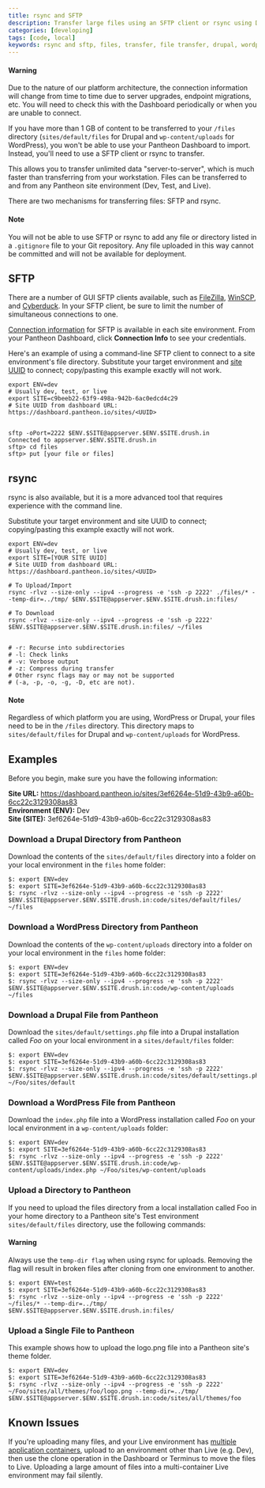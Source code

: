```yaml
---
title: rsync and SFTP
description: Transfer large files using an SFTP client or rsync using Drupal 6, Drupal 7, or WordPress for Pantheon.
categories: [developing]
tags: [code, local]
keywords: rsync and sftp, files, transfer, file transfer, drupal, wordpress
---
```

<div class="alert alert-danger" role="alert">
<h4>Warning</h4>
Due to the nature of our platform architecture, the connection information will change from time to time due to server upgrades, endpoint migrations, etc. You will need to check this with the Dashboard periodically or when you are unable to connect.</div>

If you have more than 1 GB of content to be transferred to your `/files` directory (`sites/default/files` for Drupal and `wp-content/uploads` for WordPress), you won't be able to use your Pantheon Dashboard to import. Instead, you'll need to use a SFTP client or rsync to transfer.

This allows you to transfer unlimited data "server-to-server", which is much faster than transferring from your workstation. Files can be transferred to and from any Pantheon site environment (Dev, Test, and Live).

There are two mechanisms for transferring files: SFTP and rsync.

<div class="alert alert-info" role="alert">
<h4>Note</h4>
You will not be able to use SFTP or rsync to add any file or directory listed in a <code>.gitignore</code> file to your Git repository. Any file uploaded in this way cannot be committed and will not be available for deployment.</div>

## SFTP

There are a number of GUI SFTP clients available, such as [FileZilla](https://filezilla-project.org), [WinSCP](http://winscp.net), and [Cyberduck](https://cyberduck.io/). In your SFTP client, be sure to limit the number of simultaneous connections to one.  

[Connection information](/docs/sftp#sftp-connection-information) for SFTP is available in each site environment. From your Pantheon Dashboard, click **Connection Info** to see your credentials.

Here's an example of using a command-line SFTP client to connect to a site environment's file directory. Substitute your target environment and [site UUID](/docs/sites#site-uuid) to connect; copy/pasting this example exactly will not work.

```nohighlight
export ENV=dev
# Usually dev, test, or live
export SITE=c9beeb22-63f9-498a-942b-6ac0edcd4c29
# Site UUID from dashboard URL: https://dashboard.pantheon.io/sites/<UUID>


sftp -oPort=2222 $ENV.$SITE@appserver.$ENV.$SITE.drush.in
Connected to appserver.$ENV.$SITE.drush.in
sftp> cd files
sftp> put [your file or files]
```

## rsync

rsync is also available, but it is a more advanced tool that requires experience with the command line.

Substitute your target environment and site UUID to connect; copying/pasting this example exactly will not work.

```nohighlight
export ENV=dev
# Usually dev, test, or live
export SITE=[YOUR SITE UUID]
# Site UUID from dashboard URL: https://dashboard.pantheon.io/sites/<UUID>

# To Upload/Import
rsync -rlvz --size-only --ipv4 --progress -e 'ssh -p 2222' ./files/* --temp-dir=../tmp/ $ENV.$SITE@appserver.$ENV.$SITE.drush.in:files/

# To Download
rsync -rlvz --size-only --ipv4 --progress -e 'ssh -p 2222' $ENV.$SITE@appserver.$ENV.$SITE.drush.in:files/ ~/files


# -r: Recurse into subdirectories
# -l: Check links
# -v: Verbose output
# -z: Compress during transfer
# Other rsync flags may or may not be supported
# (-a, -p, -o, -g, -D, etc are not).
```
<div class="alert alert-info" role="alert">
<h4>Note</h4>
Regardless of which platform you are using, WordPress or Drupal, your files need to be in the <code>/files</code> directory. This directory maps to <code>sites/default/files</code> for Drupal and <code>wp-content/uploads</code> for WordPress.</div>

## Examples

Before you begin, make sure you have the following information:

**Site URL:** https://dashboard.pantheon.io/sites/3ef6264e-51d9-43b9-a60b-6cc22c3129308as83<br />
**Environment (ENV):** Dev<br />
**Site (SITE):** 3ef6264e-51d9-43b9-a60b-6cc22c3129308as83

### Download a Drupal Directory from Pantheon
Download the contents of the `sites/default/files` directory into a folder on your local environment in the `files` home folder:

```nohighlight
$: export ENV=dev
$: export SITE=3ef6264e-51d9-43b9-a60b-6cc22c3129308as83
$: rsync -rlvz --size-only --ipv4 --progress -e 'ssh -p 2222' $ENV.$SITE@appserver.$ENV.$SITE.drush.in:code/sites/default/files/ ~/files
```
### Download a WordPress Directory from Pantheon
Download the contents of the `wp-content/uploads` directory into a folder on your local environment in the `files` home folder:

```nohighlight
$: export ENV=dev
$: export SITE=3ef6264e-51d9-43b9-a60b-6cc22c3129308as83
$: rsync -rlvz --size-only --ipv4 --progress -e 'ssh -p 2222' $ENV.$SITE@appserver.$ENV.$SITE.drush.in:code/wp-content/uploads ~/files
```

### Download a Drupal File from Pantheon
Download the `sites/default/settings.php` file into a Drupal installation called _Foo_ on your local environment in a  `sites/default/files` folder:

```nohighlight
$: export ENV=dev
$: export SITE=3ef6264e-51d9-43b9-a60b-6cc22c3129308as83
$: rsync -rlvz --size-only --ipv4 --progress -e 'ssh -p 2222' $ENV.$SITE@appserver.$ENV.$SITE.drush.in:code/sites/default/settings.php ~/Foo/sites/default
```
### Download a WordPress File from Pantheon
Download the `index.php` file into a WordPress installation called _Foo_ on your local environment in a `wp-content/uploads` folder:

```nohighlight
$: export ENV=dev
$: export SITE=3ef6264e-51d9-43b9-a60b-6cc22c3129308as83
$: rsync -rlvz --size-only --ipv4 --progress -e 'ssh -p 2222' $ENV.$SITE@appserver.$ENV.$SITE.drush.in:code/wp-content/uploads/index.php ~/Foo/sites/wp-content/uploads
```

### Upload a Directory to Pantheon
If you need to upload the files directory from a local installation called Foo in your home directory to a Pantheon site's Test environment `sites/default/files` directory, use the following commands:

<div class="alert alert-danger" role="alert">
<h4>Warning</h4>
Always use the <code>temp-dir flag</code> when using rsync for uploads. Removing the flag will result in broken files after cloning from one environment to another.</div>

```nohighlight
$: export ENV=test
$: export SITE=3ef6264e-51d9-43b9-a60b-6cc22c3129308as83
$: rsync -rlvz --size-only --ipv4 --progress -e 'ssh -p 2222' ~/files/* --temp-dir=../tmp/ $ENV.$SITE@appserver.$ENV.$SITE.drush.in:files/
```
### Upload a Single File to Pantheon
This example shows how to upload the logo.png file into a Pantheon site's theme folder.

```nohighlight
$: export ENV=dev
$: export SITE=3ef6264e-51d9-43b9-a60b-6cc22c3129308as83
$: rsync -rlvz --size-only --ipv4 --progress -e 'ssh -p 2222' ~/Foo/sites/all/themes/foo/logo.png --temp-dir=../tmp/ $ENV.$SITE@appserver.$ENV.$SITE.drush.in:code/sites/all/themes/foo
```
## Known Issues

If you're uploading many files, and your Live environment has [multiple application containers](/docs/application-containers/#multiple-application-containers), upload to an environment other than Live (e.g. Dev), then use the clone operation in the Dashboard or Terminus to move the files to Live. Uploading a large amount of files into a multi-container Live environment may fail silently.
